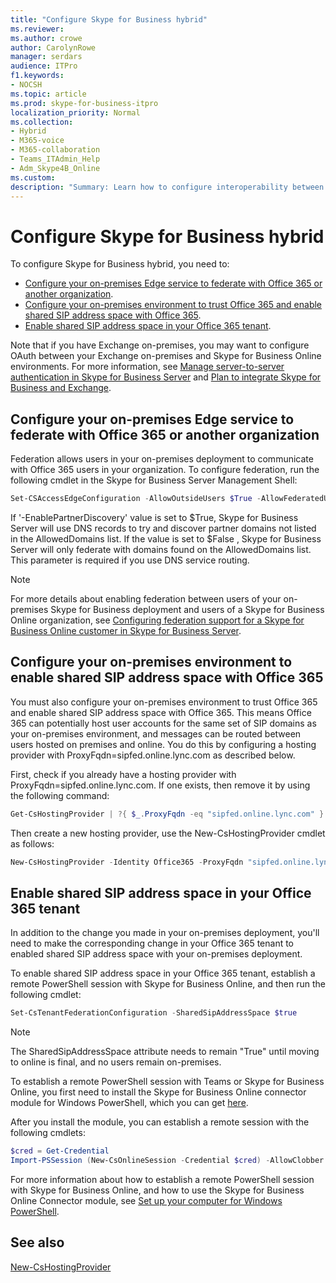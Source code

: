 ```yaml
---
title: "Configure Skype for Business hybrid"
ms.reviewer: 
ms.author: crowe
author: CarolynRowe
manager: serdars
audience: ITPro
f1.keywords:
- NOCSH
ms.topic: article
ms.prod: skype-for-business-itpro
localization_priority: Normal
ms.collection: 
- Hybrid 
- M365-voice
- M365-collaboration
- Teams_ITAdmin_Help
- Adm_Skype4B_Online
ms.custom: 
description: "Summary: Learn how to configure interoperability between your on-premises deployment and Skype for Business Online."
---
```


# Configure Skype for Business hybrid

To configure Skype for Business hybrid, you need to:

- [Configure your on-premises Edge service to federate with Office 365 or another organization](#configure-your-on-premises-edge-service-to-federate-with-office-365-or-another-organization).
- [Configure your on-premises environment to trust Office 365 and enable shared SIP address space with Office 365](#configure-your-on-premises-environment-to-enable-shared-sip-address-space-with-office-365).
- [Enable shared SIP address space in your Office 365 tenant](#enable-shared-sip-address-space-in-your-office-365-tenant).

Note that if you have Exchange on-premises, you may want to configure OAuth between your Exchange on-premises and Skype for Business Online environments. For more information, see  [Manage server-to-server authentication in Skype for Business Server](https://docs.microsoft.com/SkypeForBusiness/manage/authentication/server-to-server-and-partner-applications) and [Plan to integrate Skype for Business and Exchange](https://docs.microsoft.com/SkypeForBusiness/plan-your-deployment/integrate-with-exchange/integrate-with-exchange#feature_support). 
  
## Configure your on-premises Edge service to federate with Office 365 or another organization

Federation allows users in your on-premises deployment to communicate with Office 365 users in your organization. To configure federation, run the following cmdlet in the Skype for Business Server Management Shell:
  
```PowerShell
Set-CSAccessEdgeConfiguration -AllowOutsideUsers $True -AllowFederatedUsers $True -EnablePartnerDiscovery $True -UseDnsSrvRouting
```

If '-EnablePartnerDiscovery' value is set to $True, Skype for Business Server will use DNS records to try and discover partner domains not listed in the AllowedDomains list. If the value is set to $False , Skype for Business Server will only federate with domains found on the AllowedDomains list. This parameter is required if you use DNS service routing.

> [!NOTE]
> For more details about enabling federation between users of your on-premises Skype for Business deployment and users of a Skype for Business Online organization, see [Configuring federation support for a Skype for Business Online customer in Skype for Business Server](https://docs.microsoft.com/skypeforbusiness/manage/federation-and-external-access/federation-support/configuring-federation-support).


## Configure your on-premises environment to enable shared SIP address space with Office 365

You must also configure your on-premises environment to trust Office 365 and enable shared SIP address space with Office 365. This means Office 365 can potentially host user accounts for the same set of SIP domains as your on-premises environment, and messages can be routed between users hosted on premises and online.  You do this by configuring a hosting provider with ProxyFqdn=sipfed.online.lync.com as described below.

First, check if you already have a hosting provider with ProxyFqdn=sipfed.online.lync.com. If one exists, then remove it by using the following command:

```PowerShell
Get-CsHostingProvider | ?{ $_.ProxyFqdn -eq "sipfed.online.lync.com" } | Remove-CsHostingProvider
```

Then create a new hosting provider, use the New-CsHostingProvider cmdlet as follows: 

```PowerShell
New-CsHostingProvider -Identity Office365 -ProxyFqdn "sipfed.online.lync.com" -Enabled $true -EnabledSharedAddressSpace $true -HostsOCSUsers $true -VerificationLevel UseSourceVerification -IsLocal $false -AutodiscoverUrl https://webdir.online.lync.com/Autodiscover/AutodiscoverService.svc/root 
```

 ## Enable shared SIP address space in your Office 365 tenant
  
In addition to the change you made in your on-premises deployment, you'll need to make the corresponding change in your Office 365 tenant to enabled shared SIP address space with your on-premises deployment.  

To enable shared SIP address space in your Office 365 tenant, establish a remote PowerShell session with Skype for Business Online, and then run the following cmdlet:
  
```PowerShell
Set-CsTenantFederationConfiguration -SharedSipAddressSpace $true
```

> [!NOTE]
> The SharedSipAddressSpace attribute needs to remain "True" until moving to online is final, and no users remain on-premises. 
  
To establish a remote PowerShell session with Teams or Skype for Business Online, you first need to install the Skype for Business Online connector module for Windows PowerShell, which you can get [here](https://go.microsoft.com/fwlink/p/?LinkId=391911).
  
After you install the module, you can establish a remote session with the following cmdlets:
  
```PowerShell
$cred = Get-Credential
Import-PSSession (New-CsOnlineSession -Credential $cred) -AllowClobber
```

For more information about how to establish a remote PowerShell session with Skype for Business Online, and how to use the Skype for Business Online Connector module, see [Set up your computer for Windows PowerShell](https://docs.microsoft.com/SkypeForBusiness/set-up-your-computer-for-windows-powershell/set-up-your-computer-for-windows-powershell).
  


## See also

[New-CsHostingProvider](https://docs.microsoft.com/powershell/module/skype/new-cshostingprovider?view=skype-ps)
